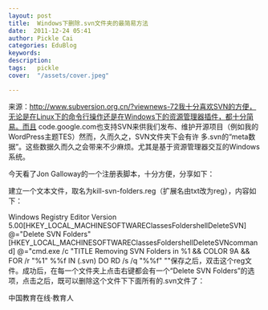 ```yaml
---
layout: post  
title:  Windows下删除.svn文件夹的最简易方法  
date:  2011-12-24 05:41  
author: Pickle Cai  
categories: EduBlog  
keywords: 
description:   
tags:	pickle   
cover:  "/assets/cover.jpeg"  

---  
```

    
来源：http://www.subversion.org.cn/?viewnews-72我十分喜欢SVN的方便，无论是在Linux下的命令行操作还是在Windows下的资源管理器插件，都十分简易。而且 code.google.com也支持SVN来供我们发布、维护开源项目（例如我的WordPress主题TES）然而，久而久之，SVN文件夹下会有许 多.svn的“meta数据”。这些数据久而久之会带来不少麻烦。尤其是基于资源管理器交互的Windows系统。

今天看了Jon Galloway的一个注册表脚本，十分方便，分享如下：

建立一个文本文件，取名为kill-svn-folders.reg（扩展名由txt改为reg），内容如下：

Windows Registry Editor Version 5.00[HKEY_LOCAL_MACHINESOFTWAREClassesFoldershellDeleteSVN] @="Delete SVN Folders"[HKEY_LOCAL_MACHINESOFTWAREClassesFoldershellDeleteSVNcommand] @="cmd.exe /c "TITLE Removing SVN Folders in %1 && COLOR 9A && FOR /r "%1" %%f IN (.svn) DO RD /s /q "%%f" ""保存之后，双击这个reg文件。成功后，在每一个文件夹上点击右键都会有一个“Delete SVN Folders”的选项，点击之后，既可以删除这个文件下下面所有的.svn文件了：

		

		    
 中国教育在线·教育人

